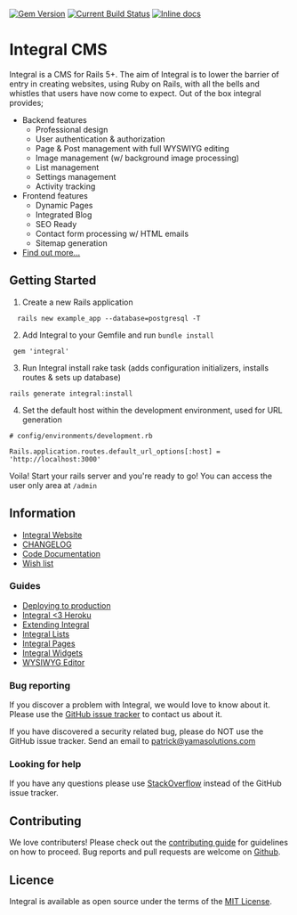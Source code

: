 [![Gem Version](https://badge.fury.io/rb/integral.svg)][version-website] 
[![Current Build Status](https://img.shields.io/circleci/project/github/yamasolutions/integral/master.svg)][ci-website] [![Inline docs](http://inch-ci.org/github/yamasolutions/integral.svg?branch=master)][docs-website]
# Integral CMS

Integral is a CMS for Rails 5+. The aim of Integral is to lower the barrier of entry in creating websites, using Ruby on Rails, with all the bells and whistles that users have now come to expect.
Out of the box integral provides;
* Backend features
    * Professional design
    * User authentication & authorization
    * Page & Post management with full WYSWIYG editing
    * Image management (w/ background image processing)
    * List management
    * Settings management
    * Activity tracking
* Frontend features
    * Dynamic Pages
    * Integrated Blog
    * SEO Ready
    * Contact form processing w/ HTML emails
    * Sitemap generation
* [Find out more...][integral-cms]

## Getting Started

1. Create a new Rails application
```
  rails new example_app --database=postgresql -T
```
2. Add Integral to your Gemfile and run `bundle install`
 ```
  gem 'integral'
 ```
3. Run Integral install rake task (adds configuration initializers, installs routes & sets up database)
 ```
rails generate integral:install
 ```
4. Set the default host within the development environment, used for URL generation
```
# config/environments/development.rb

Rails.application.routes.default_url_options[:host] = 'http://localhost:3000'
```

Voila! Start your rails server and you're ready to go! You can access the user only area at `/admin`

## Information

* [Integral Website][integral-cms]
* [CHANGELOG](https://github.com/yamasolutions/integral/blob/master/CHANGELOG.md)
* [Code Documentation][docs-website]
* [Wish list](https://github.com/yamasolutions/integral/wiki/Wish-List)

### Guides
* [Deploying to production](https://github.com/yamasolutions/integral/blob/master/docs/deploying_to_production.md)
* [Integral <3 Heroku](https://github.com/yamasolutions/integral/blob/master/docs/heroku.md)
* [Extending Integral](https://github.com/yamasolutions/integral/blob/master/docs/extending_integral.md)
* [Integral Lists](https://github.com/yamasolutions/integral/blob/master/docs/integral_lists.md)
* [Integral Pages](https://github.com/yamasolutions/integral/blob/master/docs/integral_pages.md)
* [Integral Widgets](https://github.com/yamasolutions/integral/blob/master/docs/integral_widgets.md)
* [WYSIWYG Editor](https://github.com/yamasolutions/integral/blob/master/docs/wysiwyg_editor.md)

### Bug reporting
If you discover a problem with Integral, we would love to know about it. Please use the [GitHub issue tracker][github-issue-tracker] to contact us about it.

If you have discovered a security related bug, please do NOT use the GitHub issue tracker. Send an email to patrick@yamasolutions.com


### Looking for help
If you have any questions please use [StackOverflow](https://stackoverflow.com) instead of the GitHub issue tracker.


## Contributing
We love contributers! Please check out the [contributing guide][contributing-guide] for guidelines on how to proceed. Bug reports and pull requests are welcome on [Github][integral-github].


## Licence
Integral is available as open source under the terms of the [MIT License](http://opensource.org/licenses/MIT).


[integral-cms]: https://integralrails.com
[contributing-guide]: https://github.com/yamasolutions/integral/blob/master/docs/contributing.md
[integral-github]: https://github.com/yamasolutions/integral
[version-website]: https://rubygems.org/gems/integral
[ci-website]: https://circleci.com/gh/yamasolutions/integral/tree/master
[code-climate-website]: https://codeclimate.com/github/yamasolutions/integral
[docs-website]: https://www.rubydoc.info/github/yamasolutions/integral
[github-issue-tracker]: https://github.com/yamasolutions/integral/issues
